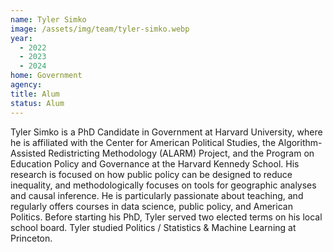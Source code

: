```yaml
---
name: Tyler Simko
image: /assets/img/team/tyler-simko.webp
year:
  - 2022
  - 2023
  - 2024
home: Government
agency:
title: Alum
status: Alum
---
```

Tyler Simko is a PhD Candidate in Government at Harvard University, where he is affiliated with the Center for American Political Studies, the Algorithm-Assisted Redistricting Methodology (ALARM) Project, and the Program on Education Policy and Governance at the Harvard Kennedy School. His research is focused on how public policy can be designed to reduce inequality, and methodologically focuses on tools for geographic analyses and causal inference. He is particularly passionate about teaching, and regularly offers courses in data science, public policy, and American Politics. Before starting his PhD, Tyler served two elected terms on his local school board. Tyler studied Politics / Statistics & Machine Learning at Princeton. 
